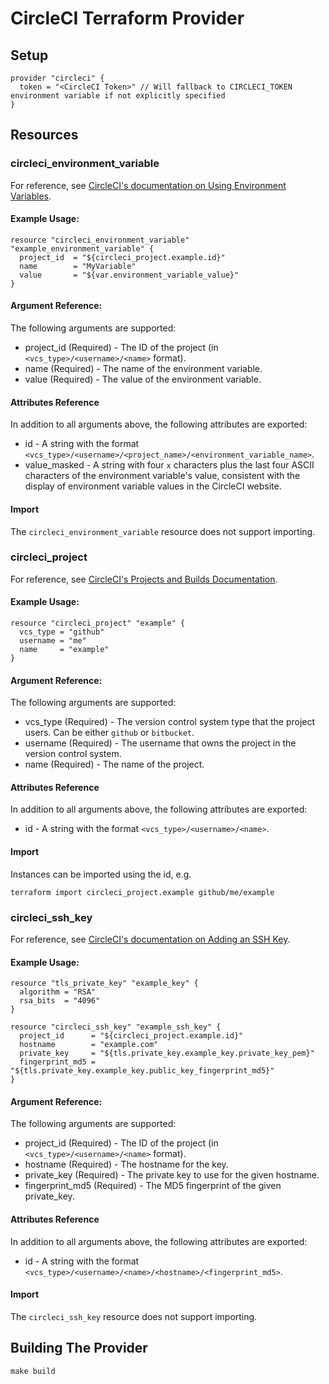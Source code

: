 CircleCI Terraform Provider
===========================

Setup
-----

```hcl
provider "circleci" {
  token = "<CircleCI Token>" // Will fallback to CIRCLECI_TOKEN environment variable if not explicitly specified
}
```

Resources
---------

### circleci_environment_variable

For reference, see [CircleCI's documentation on Using Environment Variables](https://circleci.com/docs/2.0/env-vars/).

#### Example Usage:

```hcl
resource "circleci_environment_variable" "example_environment_variable" {
  project_id  = "${circleci_project.example.id}"
  name        = "MyVariable"
  value       = "${var.environment_variable_value}"
}
```

#### Argument Reference:

The following arguments are supported:

* project_id (Required) - The ID of the project (in `<vcs_type>/<username>/<name>` format).
* name (Required) - The name of the environment variable.
* value (Required) - The value of the environment variable.

#### Attributes Reference

In addition to all arguments above, the following attributes are exported:

* id - A string with the format `<vcs_type>/<username>/<project_name>/<environment_variable_name>`.
* value_masked - A string with four `x` characters plus the last four ASCII characters of the environment variable's value, consistent with the display of environment variable values in the CircleCI website.

#### Import

The `circleci_environment_variable` resource does not support importing.

### circleci_project

For reference, see [CircleCI's Projects and Builds Documentation](https://circleci.com/docs/2.0/project-build/).

#### Example Usage:

```hcl
resource "circleci_project" "example" {
  vcs_type = "github"
  username = "me"
  name     = "example"
}
```

#### Argument Reference:

The following arguments are supported:

* vcs_type (Required) - The version control system type that the project users. Can be either `github` or `bitbucket`.
* username (Required) - The username that owns the project in the version control system.
* name (Required) - The name of the project.

#### Attributes Reference

In addition to all arguments above, the following attributes are exported:

* id - A string with the format `<vcs_type>/<username>/<name>`.

#### Import

Instances can be imported using the id, e.g.

```shell
terraform import circleci_project.example github/me/example
```

### circleci_ssh_key

For reference, see [CircleCI's documentation on Adding an SSH Key](https://circleci.com/docs/2.0/add-ssh-key/).

#### Example Usage:

```hcl
resource "tls_private_key" "example_key" {
  algorithm = "RSA"
  rsa_bits  = "4096"
}

resource "circleci_ssh_key" "example_ssh_key" {
  project_id      = "${circleci_project.example.id}"
  hostname        = "example.com"
  private_key     = "${tls.private_key.example_key.private_key_pem}"
  fingerprint_md5 = "${tls.private_key.example_key.public_key_fingerprint_md5}"
}
```

#### Argument Reference:

The following arguments are supported:

* project_id (Required) - The ID of the project (in `<vcs_type>/<username>/<name>` format).
* hostname (Required) - The hostname for the key.
* private_key (Required) - The private key to use for the given hostname.
* fingerprint_md5 (Required) - The MD5 fingerprint of the given private_key.

#### Attributes Reference

In addition to all arguments above, the following attributes are exported:

* id - A string with the format `<vcs_type>/<username>/<name>/<hostname>/<fingerprint_md5>`.

#### Import

The `circleci_ssh_key` resource does not support importing.

Building The Provider
---------------------

```shell
make build
```
